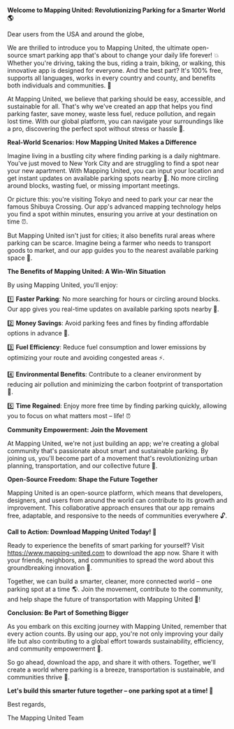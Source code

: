 **Welcome to Mapping United: Revolutionizing Parking for a Smarter World 🌎**

Dear users from the USA and around the globe,

We are thrilled to introduce you to Mapping United, the ultimate open-source smart parking app that's about to change your daily life forever! 💥 Whether you're driving, taking the bus, riding a train, biking, or walking, this innovative app is designed for everyone. And the best part? It's 100% free, supports all languages, works in every country and county, and benefits both individuals and communities. 🌟

At Mapping United, we believe that parking should be easy, accessible, and sustainable for all. That's why we've created an app that helps you find parking faster, save money, waste less fuel, reduce pollution, and regain lost time. With our global platform, you can navigate your surroundings like a pro, discovering the perfect spot without stress or hassle 📍.

**Real-World Scenarios: How Mapping United Makes a Difference**

Imagine living in a bustling city where finding parking is a daily nightmare. You've just moved to New York City and are struggling to find a spot near your new apartment. With Mapping United, you can input your location and get instant updates on available parking spots nearby 📍. No more circling around blocks, wasting fuel, or missing important meetings.

Or picture this: you're visiting Tokyo and need to park your car near the famous Shibuya Crossing. Our app's advanced mapping technology helps you find a spot within minutes, ensuring you arrive at your destination on time ⏰.

But Mapping United isn't just for cities; it also benefits rural areas where parking can be scarce. Imagine being a farmer who needs to transport goods to market, and our app guides you to the nearest available parking space 🚜.

**The Benefits of Mapping United: A Win-Win Situation**

By using Mapping United, you'll enjoy:

1️⃣ **Faster Parking**: No more searching for hours or circling around blocks. Our app gives you real-time updates on available parking spots nearby 📍.

2️⃣ **Money Savings**: Avoid parking fees and fines by finding affordable options in advance 💸.

3️⃣ **Fuel Efficiency**: Reduce fuel consumption and lower emissions by optimizing your route and avoiding congested areas ⚡️.

4️⃣ **Environmental Benefits**: Contribute to a cleaner environment by reducing air pollution and minimizing the carbon footprint of transportation 🌿.

5️⃣ **Time Regained**: Enjoy more free time by finding parking quickly, allowing you to focus on what matters most – life! ⏰

**Community Empowerment: Join the Movement**

At Mapping United, we're not just building an app; we're creating a global community that's passionate about smart and sustainable parking. By joining us, you'll become part of a movement that's revolutionizing urban planning, transportation, and our collective future 🌟.

**Open-Source Freedom: Shape the Future Together**

Mapping United is an open-source platform, which means that developers, designers, and users from around the world can contribute to its growth and improvement. This collaborative approach ensures that our app remains free, adaptable, and responsive to the needs of communities everywhere 🔓.

**Call to Action: Download Mapping United Today! 📲**

Ready to experience the benefits of smart parking for yourself? Visit https://www.mapping-united.com to download the app now. Share it with your friends, neighbors, and communities to spread the word about this groundbreaking innovation 💬.

Together, we can build a smarter, cleaner, more connected world – one parking spot at a time 🌎. Join the movement, contribute to the community, and help shape the future of transportation with Mapping United 🚀!

**Conclusion: Be Part of Something Bigger**

As you embark on this exciting journey with Mapping United, remember that every action counts. By using our app, you're not only improving your daily life but also contributing to a global effort towards sustainability, efficiency, and community empowerment 💪.

So go ahead, download the app, and share it with others. Together, we'll create a world where parking is a breeze, transportation is sustainable, and communities thrive 🌟.

**Let's build this smarter future together – one parking spot at a time! 🚀**

Best regards,

The Mapping United Team